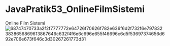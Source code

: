 # JavaPratik53_OnlineFilmSistemi
Online Film Sistemi
![68747470733a2f2f7777772e64726f70626f782e636f6d2f732f6e7978323838656869613867646c632f4f6e6c696e655f46696c6d5f53697374656d692e706e673f646c3d30267261773d31](https://github.com/baranbicher/JavaPratik53_OnlineFilmSistemi/assets/92230401/0827edd4-06c8-4e30-8a10-46437f375e59)
